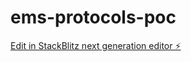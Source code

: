 # ems-protocols-poc

[Edit in StackBlitz next generation editor ⚡️](https://stackblitz.com/~/github.com/djzager/ems-protocols-poc)